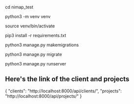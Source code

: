 cd nimap_test

python3 -m venv venv

source venv/bin/activate

pip3 install -r requirements.txt

<!-- Uses Postgresql -->
python3 manage.py makemigrations

python3 manage.py migrate

python3 manage.py runserver

## Here's the link of the client and projects

{
    "clients": "http://localhost:8000/api/clients/",
    "projects": "http://localhost:8000/api/projects/"
}